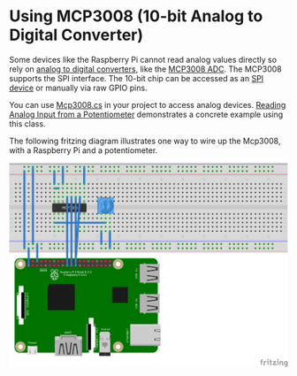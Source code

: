 # Using MCP3008 (10-bit Analog to Digital Converter)

Some devices like the Raspberry Pi cannot read analog values directly so rely on  [analog to digital converters](https://en.wikipedia.org/wiki/Analog-to-digital_converter), like the [MCP3008 ADC](https://www.adafruit.com/product/856). The MCP3008 supports the SPI interface. The 10-bit chip can be accessed as an [SPI device](https://en.wikipedia.org/wiki/Serial_Peripheral_Interface) or manually via raw GPIO pins.

 You can use [Mcp3008.cs](Mcp3008.cs) in your project to access analog devices. [Reading Analog Input from a Potentiometer](samples/README.md) demonstrates a concrete example using this class.

The following fritzing diagram illustrates one way to wire up the Mcp3008, with a Raspberry Pi and a potentiometer.

![Raspberry Pi Breadboard diagram](samples/rpi-trimpot_spi.png)